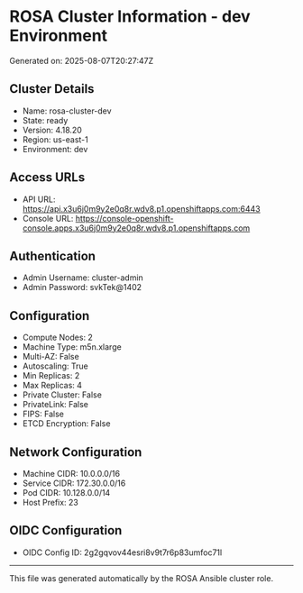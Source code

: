 # ROSA Cluster Information - dev Environment
Generated on: 2025-08-07T20:27:47Z

## Cluster Details
- Name: rosa-cluster-dev
- State: ready
- Version: 4.18.20
- Region: us-east-1
- Environment: dev

## Access URLs
- API URL: https://api.x3u6j0m9y2e0q8r.wdv8.p1.openshiftapps.com:6443
- Console URL: https://console-openshift-console.apps.x3u6j0m9y2e0q8r.wdv8.p1.openshiftapps.com

## Authentication
- Admin Username: cluster-admin
- Admin Password: svkTek@1402

## Configuration
- Compute Nodes: 2
- Machine Type: m5n.xlarge
- Multi-AZ: False
- Autoscaling: True
- Min Replicas: 2
- Max Replicas: 4
- Private Cluster: False
- PrivateLink: False
- FIPS: False
- ETCD Encryption: False

## Network Configuration
- Machine CIDR: 10.0.0.0/16
- Service CIDR: 172.30.0.0/16
- Pod CIDR: 10.128.0.0/14
- Host Prefix: 23

## OIDC Configuration
- OIDC Config ID: 2g2gqvov44esri8v9t7r6p83umfoc71l

---
This file was generated automatically by the ROSA Ansible cluster role.
